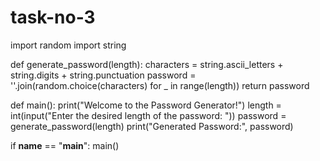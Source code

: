# task-no-3
import random
import string

def generate_password(length):
    characters = string.ascii_letters + string.digits + string.punctuation
    password = ''.join(random.choice(characters) for _ in range(length))
    return password

def main():
    print("Welcome to the Password Generator!")
    length = int(input("Enter the desired length of the password: "))
    password = generate_password(length)
    print("Generated Password:", password)

if __name__ == "__main__":
    main()
